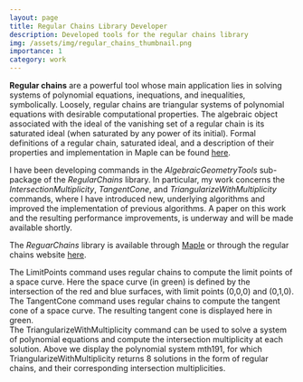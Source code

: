 ```yaml
---
layout: page
title: Regular Chains Library Developer
description: Developed tools for the regular chains library
img: /assets/img/regular_chains_thumbnail.png
importance: 1
category: work
---
```


__Regular chains__ are a powerful tool whose main application lies
in solving systems of polynomial equations, inequations,
and inequalities, symbolically. Loosely, regular chains
are triangular systems of polynomial equations with
desirable computational properties. The algebraic object associated
with the ideal of the vanishing set
of a regular chain is its saturated ideal (when saturated by any power of its initial).
Formal definitions of a regular chain, saturated ideal, and a description of their properties
and implementation in Maple can be found [here](https://www.maplesoft.com/support/help/maple/view.aspx?path=RegularChains).

I have been developing commands in the
_AlgebraicGeometryTools_ sub-package of the _RegularChains_ library. In particular,
my work concerns the _IntersectionMultiplicity_, _TangentCone_, and _TriangularizeWithMultiplicity_
commands, where I have introduced new, underlying algorithms and improved the implementation
of previous algorithms. A paper on this work and the resulting performance improvements,
is underway and will be made available shortly.

The _ReguarChains_ library is available through [Maple](https://www.maplesoft.com/products/Maple/) or through the regular chains website [here](http://www.regularchains.org/).

<div class="row">
    <div class="col-sm mt-3 mt-md-0">
        <img class="img-fluid rounded z-depth-1" src="{{ '/assets/img/regular_chains_thumbnail.png' | relative_url }}" alt="" title="example image"/>
    </div>
</div>
<div class="caption">
    The LimitPoints command uses regular chains to compute the limit points of a space curve.
    Here the space curve (in green) is defined by the intersection of the red and blue surfaces,
    with limit points (0,0,0) and (0,1,0).
</div>
<div class="row">
    <div class="col-sm mt-3 mt-md-0">
        <img class="img-fluid rounded z-depth-1" src="{{ '/assets/img/tc.png' | relative_url }}" alt="" title="example image"/>
    </div>
</div>
<div class="caption">
  The TangentCone command uses regular chains to compute the tangent cone of a space curve. The
  resulting tangent cone is displayed here in green.
</div>

<div class="row justify-content-sm-center">
    <div class="col-sm-9 mt-3 mt-md-0">
        <img class="img-fluid rounded z-depth-1" src="{{ '/assets/img/mth191.png' | relative_url }}" alt="" title="example image"/>
    </div>
</div>
<div class="caption">
    The TriangularizeWithMultiplicity command can be used to solve a system of polynomial equations
    and compute the intersection multiplicity at each solution. Above we display the polynomial system mth191, for which TriangularizeWithMultiplicity returns 8 solutions in the form of regular chains, and their corresponding
    intersection multiplicities.
</div>
